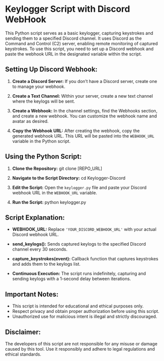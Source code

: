 # Keylogger Script with Discord WebHook

This Python script serves as a basic keylogger, capturing keystrokes and sending them to a specified Discord channel. It uses Discord as the Command and Control (C2) server, enabling remote monitoring of captured keystrokes. To use this script, you need to set up a Discord webhook and paste the webhook URL in the designated variable within the script.

## Setting Up Discord Webhook:

1. **Create a Discord Server:**
   If you don’t have a Discord server, create one to manage your webhook.

2. **Create a Text Channel:**
   Within your server, create a new text channel where the keylogs will be sent.

3. **Create a Webhook:**
   In the channel settings, find the Webhooks section, and create a new webhook. You can customize the webhook name and avatar as desired.

4. **Copy the Webhook URL:**
   After creating the webhook, copy the generated webhook URL. This URL will be pasted into the `WEBHOOK_URL` variable in the Python script.

## Using the Python Script:

1. **Clone the Repository:**
git clone [REPO_URL]

2. **Navigate to the Script Directory:**
cd Keylogger-Discord

3. **Edit the Script:**
Open the `keylogger.py` file and paste your Discord webhook URL in the `WEBHOOK_URL` variable.

4. **Run the Script:**
python keylogger.py

## Script Explanation:

- **WEBHOOK_URL:**
Replace `'YOUR_DISCORD_WEBHOOK_URL'` with your actual Discord webhook URL.

- **send_keylogs():**
Sends captured keylogs to the specified Discord channel every 30 seconds.

- **capture_keystrokes(event):**
Callback function that captures keystrokes and adds them to the keylogs list.

- **Continuous Execution:**
The script runs indefinitely, capturing and sending keylogs with a 1-second delay between iterations.

## Important Notes:

- This script is intended for educational and ethical purposes only.
- Respect privacy and obtain proper authorization before using this script.
- Unauthorized use for malicious intent is illegal and strictly discouraged.

## Disclaimer:

The developers of this script are not responsible for any misuse or damage caused by this tool. Use it responsibly and adhere to legal regulations and ethical standards.
